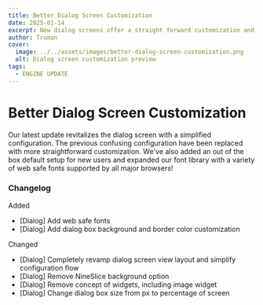 ```yaml
---
title: Better Dialog Screen Customization
date: 2025-01-14
excerpt: New dialog screens offer a straight forward customization and out of the box defaults for new users.
author: Truman
cover:
  image: ../../assets/images/better-dialog-screen-customization.png
  alt: Dialog screen customization preview
tags:
  - ENGINE UPDATE
---
```


# Better Dialog Screen Customization

Our latest update revitalizes the dialog screen with a simplified configuration. The previous confusing configuration have been replaced with more straightforward customization. We've also added an out of the box default setup for new users and expanded our font library with a variety of web safe fonts supported by all major browsers!

### Changelog

Added

- [Dialog] Add web safe fonts
- [Dialog] Add dialog box background and border color customization

Changed

- [Dialog] Completely revamp dialog screen view layout and simplify configuration flow
- [Dialog] Remove NineSlice background option
- [Dialog] Remove concept of widgets, including image widget
- [Dialog] Change dialog box size from px to percentage of screen
